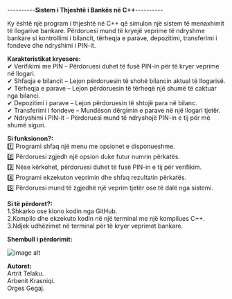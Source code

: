   ----------__Sistem i Thjeshtë i Bankës në C++__----------  

  Ky është një program i thjeshtë në C++ që simulon një sistem të menaxhimit të llogarive bankare.
  Përdoruesi mund të kryejë veprime të ndryshme bankare si kontrollimi i bilancit, tërheqja e parave, depozitimi, transferimi i fondeve dhe ndryshimi i PIN-it.

  __Karakteristikat kryesore:__  
✔ Verifikimi me PIN – Përdoruesi duhet të fusë PIN-in për të kryer veprime në llogari.  
✔ Shfaqja e bilancit – Lejon përdoruesin të shohë bilancin aktual të llogarisë.  
✔ Tërheqja e parave – Lejon përdoruesin të tërheqë një shumë të caktuar nga bilanci.  
✔ Depozitimi i parave – Lejon përdoruesin të shtojë para në bilanc.  
✔ Transferimi i fondeve – Mundëson dërgimin e parave në një llogari tjetër.  
✔ Ndryshimi i PIN-it – Përdoruesi mund të ndryshojë PIN-in e tij për më shumë siguri.  

  __Si funksionon?:__  
1️⃣ Programi shfaq një menu me opsionet e disponueshme.  
2️⃣ Përdoruesi zgjedh një opsion duke futur numrin përkatës.  
3️⃣ Nëse kërkohet, përdoruesi duhet të fusë PIN-in e tij për verifikim.  
4️⃣ Programi ekzekuton veprimin dhe shfaq rezultatin përkatës.  
5️⃣ Përdoruesi mund të zgjedhë një veprim tjetër ose të dalë nga sistemi.  

  __Si të përdoret?:__  
1.Shkarko ose klono kodin nga GitHub.  
2.Kompilo dhe ekzekuto kodin në një terminal me një kompilues C++.  
3.Ndjek udhëzimet në terminal për të kryer veprimet bankare.  

  __Shembull i përdorimit:__  
  
  ![image alt](https://github.com/artrittup/VeglaBazeProjekt/blob/31725b14482db4586ca33948998255692a834967/shembull_funksioni1.png)

  __Autoret:__  
  Artrit Telaku.  
  Arbenit Krasniqi.  
  Orges Gegaj.  
